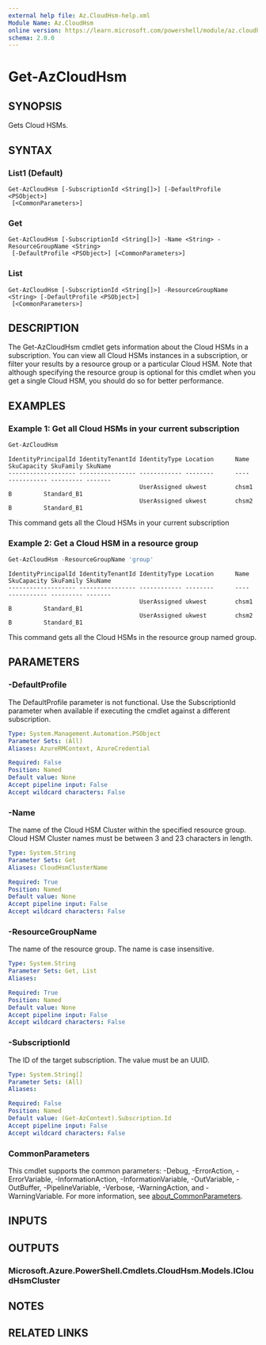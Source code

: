 ```yaml
---
external help file: Az.CloudHsm-help.xml
Module Name: Az.CloudHsm
online version: https://learn.microsoft.com/powershell/module/az.cloudhsm/get-azcloudhsm
schema: 2.0.0
---
```


# Get-AzCloudHsm

## SYNOPSIS
Gets Cloud HSMs.

## SYNTAX

### List1 (Default)
```
Get-AzCloudHsm [-SubscriptionId <String[]>] [-DefaultProfile <PSObject>]
 [<CommonParameters>]
```

### Get
```
Get-AzCloudHsm [-SubscriptionId <String[]>] -Name <String> -ResourceGroupName <String>
 [-DefaultProfile <PSObject>] [<CommonParameters>]
```

### List
```
Get-AzCloudHsm [-SubscriptionId <String[]>] -ResourceGroupName <String> [-DefaultProfile <PSObject>]
 [<CommonParameters>]
```

## DESCRIPTION
The Get-AzCloudHsm cmdlet gets information about the Cloud HSMs in a subscription.
You can view all Cloud HSMs instances in a subscription, or filter your results by a resource group or a particular Cloud HSM.
Note that although specifying the resource group is optional for this cmdlet when you get a single Cloud HSM, you should do so for better performance.

## EXAMPLES

### Example 1: Get all Cloud HSMs in your current subscription
```powershell
Get-AzCloudHsm
```

```output
IdentityPrincipalId IdentityTenantId IdentityType Location      Name                 SkuCapacity SkuFamily SkuName
------------------- ---------------- ------------ --------      ----                 ----------- --------- -------
                                     UserAssigned ukwest        chsm1                      B         Standard_B1
                                     UserAssigned ukwest        chsm2                      B         Standard_B1
```

This command gets all the Cloud HSMs in your current subscription

### Example 2:  Get a Cloud HSM in a resource group
```powershell
Get-AzCloudHsm -ResourceGroupName 'group'
```

```output
IdentityPrincipalId IdentityTenantId IdentityType Location      Name                 SkuCapacity SkuFamily SkuName
------------------- ---------------- ------------ --------      ----                 ----------- --------- -------
                                     UserAssigned ukwest        chsm1                      B         Standard_B1
                                     UserAssigned ukwest        chsm2                      B         Standard_B1
```

This command gets all the Cloud HSMs in the resource group named group.

## PARAMETERS

### -DefaultProfile
The DefaultProfile parameter is not functional.
Use the SubscriptionId parameter when available if executing the cmdlet against a different subscription.

```yaml
Type: System.Management.Automation.PSObject
Parameter Sets: (All)
Aliases: AzureRMContext, AzureCredential

Required: False
Position: Named
Default value: None
Accept pipeline input: False
Accept wildcard characters: False
```

### -Name
The name of the Cloud HSM Cluster within the specified resource group.
Cloud HSM Cluster names must be between 3 and 23 characters in length.

```yaml
Type: System.String
Parameter Sets: Get
Aliases: CloudHsmClusterName

Required: True
Position: Named
Default value: None
Accept pipeline input: False
Accept wildcard characters: False
```

### -ResourceGroupName
The name of the resource group.
The name is case insensitive.

```yaml
Type: System.String
Parameter Sets: Get, List
Aliases:

Required: True
Position: Named
Default value: None
Accept pipeline input: False
Accept wildcard characters: False
```

### -SubscriptionId
The ID of the target subscription.
The value must be an UUID.

```yaml
Type: System.String[]
Parameter Sets: (All)
Aliases:

Required: False
Position: Named
Default value: (Get-AzContext).Subscription.Id
Accept pipeline input: False
Accept wildcard characters: False
```

### CommonParameters
This cmdlet supports the common parameters: -Debug, -ErrorAction, -ErrorVariable, -InformationAction, -InformationVariable, -OutVariable, -OutBuffer, -PipelineVariable, -Verbose, -WarningAction, and -WarningVariable. For more information, see [about_CommonParameters](http://go.microsoft.com/fwlink/?LinkID=113216).

## INPUTS

## OUTPUTS

### Microsoft.Azure.PowerShell.Cmdlets.CloudHsm.Models.ICloudHsmCluster

## NOTES

## RELATED LINKS
